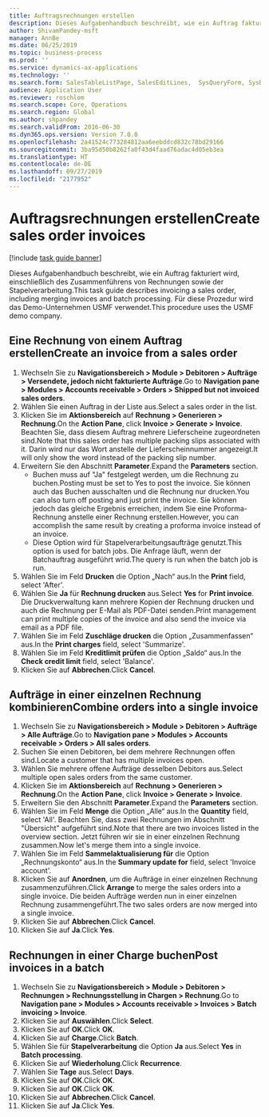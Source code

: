 ```yaml
---
title: Auftragsrechnungen erstellen
description: Dieses Aufgabenhandbuch beschreibt, wie ein Auftrag fakturiert wird, einschließlich des Zusammenführens von Rechnungen sowie der Stapelverarbeitung.
author: ShivamPandey-msft
manager: AnnBe
ms.date: 06/25/2019
ms.topic: business-process
ms.prod: ''
ms.service: dynamics-ax-applications
ms.technology: ''
ms.search.form: SalesTableListPage, SalesEditLines,  SysQueryForm, SysRecurrence
audience: Application User
ms.reviewer: roschlom
ms.search.scope: Core, Operations
ms.search.region: Global
ms.author: shpandey
ms.search.validFrom: 2016-06-30
ms.dyn365.ops.version: Version 7.0.0
ms.openlocfilehash: 2a41524c773284812aa6eebddcd832c78bd29166
ms.sourcegitcommit: 3ba95d50b8262fa0f43d4faad76adac4d05eb3ea
ms.translationtype: HT
ms.contentlocale: de-DE
ms.lasthandoff: 09/27/2019
ms.locfileid: "2177952"
---
```

# <a name="create-sales-order-invoices"></a><span data-ttu-id="8ac4f-103">Auftragsrechnungen erstellen</span><span class="sxs-lookup"><span data-stu-id="8ac4f-103">Create sales order invoices</span></span>

[!include [task guide banner](../../includes/task-guide-banner.md)]

<span data-ttu-id="8ac4f-104">Dieses Aufgabenhandbuch beschreibt, wie ein Auftrag fakturiert wird, einschließlich des Zusammenführens von Rechnungen sowie der Stapelverarbeitung.</span><span class="sxs-lookup"><span data-stu-id="8ac4f-104">This task guide describes invoicing a sales order, including merging invoices and batch processing.</span></span> <span data-ttu-id="8ac4f-105">Für diese Prozedur wird das Demo-Unternehmen USMF verwendet.</span><span class="sxs-lookup"><span data-stu-id="8ac4f-105">This procedure uses the USMF demo company.</span></span>


## <a name="create-an-invoice-from-a-sales-order"></a><span data-ttu-id="8ac4f-106">Eine Rechnung von einem Auftrag erstellen</span><span class="sxs-lookup"><span data-stu-id="8ac4f-106">Create an invoice from a sales order</span></span>
1. <span data-ttu-id="8ac4f-107">Wechseln Sie zu **Navigationsbereich > Module > Debitoren > Aufträge > Versendete, jedoch nicht fakturierte Aufträge**.</span><span class="sxs-lookup"><span data-stu-id="8ac4f-107">Go to **Navigation pane > Modules > Accounts receivable > Orders > Shipped but not invoiced sales orders**.</span></span>
2. <span data-ttu-id="8ac4f-108">Wählen Sie einen Auftrag in der Liste aus.</span><span class="sxs-lookup"><span data-stu-id="8ac4f-108">Select a sales order in the list.</span></span> 
3. <span data-ttu-id="8ac4f-109">Klicken Sie im **Aktionsbereich** auf **Rechnung > Generieren > Rechnung**.</span><span class="sxs-lookup"><span data-stu-id="8ac4f-109">On the **Action Pane**, click **Invoice > Generate > Invoice**.</span></span> <span data-ttu-id="8ac4f-110">Beachten Sie, dass diesem Auftrag mehrere Lieferscheine zugeordneten sind.</span><span class="sxs-lookup"><span data-stu-id="8ac4f-110">Note that this sales order has multiple packing slips associated with it.</span></span> <span data-ttu-id="8ac4f-111">Darin wird nur das Wort <multiple> anstelle der Lieferscheinnummer angezeigt.</span><span class="sxs-lookup"><span data-stu-id="8ac4f-111">It will only show the word <multiple> instead of the packing slip number.</span></span>  
4. <span data-ttu-id="8ac4f-112">Erweitern Sie den Abschnitt **Parameter**.</span><span class="sxs-lookup"><span data-stu-id="8ac4f-112">Expand the **Parameters** section.</span></span>
    - <span data-ttu-id="8ac4f-113">Buchen muss auf "Ja" festgelegt werden, um die Rechnung zu buchen.</span><span class="sxs-lookup"><span data-stu-id="8ac4f-113">Posting must be set to Yes to post the invoice.</span></span> <span data-ttu-id="8ac4f-114">Sie können auch das Buchen ausschalten und die Rechnung nur drucken.</span><span class="sxs-lookup"><span data-stu-id="8ac4f-114">You can also turn off posting and just print the invoice.</span></span> <span data-ttu-id="8ac4f-115">Sie können jedoch das gleiche Ergebnis erreichen, indem Sie eine Proforma-Rechnung anstelle einer Rechnung erstellen.</span><span class="sxs-lookup"><span data-stu-id="8ac4f-115">However, you can accomplish the same result by creating a proforma invoice instead of an invoice.</span></span>  
    - <span data-ttu-id="8ac4f-116">Diese Option wird für Stapelverarbeitungsaufträge genutzt.</span><span class="sxs-lookup"><span data-stu-id="8ac4f-116">This option is used for batch jobs.</span></span> <span data-ttu-id="8ac4f-117">Die Anfrage läuft, wenn der Batchauftrag ausgeführt wrid.</span><span class="sxs-lookup"><span data-stu-id="8ac4f-117">The query is run when the batch job is run.</span></span>
5. <span data-ttu-id="8ac4f-118">Wählen Sie im Feld **Drucken** die Option „Nach“ aus.</span><span class="sxs-lookup"><span data-stu-id="8ac4f-118">In the **Print** field, select 'After'.</span></span>
6. <span data-ttu-id="8ac4f-119">Wählen Sie **Ja** für **Rechnung drucken** aus.</span><span class="sxs-lookup"><span data-stu-id="8ac4f-119">Select **Yes** for **Print invoice**.</span></span> <span data-ttu-id="8ac4f-120">Die Druckverwaltung kann mehrere Kopien der Rechnung drucken und auch die Rechnung per E-Mail als PDF-Datei senden.</span><span class="sxs-lookup"><span data-stu-id="8ac4f-120">Print management can print  multiple copies of the invoice and also send the invoice via email as a PDF file.</span></span>  
7. <span data-ttu-id="8ac4f-121">Wählen Sie im Feld **Zuschläge drucken** die Option „Zusammenfassen“ aus.</span><span class="sxs-lookup"><span data-stu-id="8ac4f-121">In the **Print charges** field, select 'Summarize'.</span></span>
8. <span data-ttu-id="8ac4f-122">Wählen Sie im Feld **Kreditlimit prüfen** die Option „Saldo“ aus.</span><span class="sxs-lookup"><span data-stu-id="8ac4f-122">In the **Check credit limit** field, select 'Balance'.</span></span>
9. <span data-ttu-id="8ac4f-123">Klicken Sie auf **Abbrechen**.</span><span class="sxs-lookup"><span data-stu-id="8ac4f-123">Click **Cancel**.</span></span>

## <a name="combine-orders-into-a-single-invoice"></a><span data-ttu-id="8ac4f-124">Aufträge in einer einzelnen Rechnung kombinieren</span><span class="sxs-lookup"><span data-stu-id="8ac4f-124">Combine orders into a single invoice</span></span>
1. <span data-ttu-id="8ac4f-125">Wechseln Sie zu **Navigationsbereich > Module > Debitoren > Aufträge > Alle Aufträge**.</span><span class="sxs-lookup"><span data-stu-id="8ac4f-125">Go to **Navigation pane > Modules > Accounts receivable > Orders > All sales orders**.</span></span>
2. <span data-ttu-id="8ac4f-126">Suchen Sie einen Debitoren, bei dem mehrere Rechnungen offen sind.</span><span class="sxs-lookup"><span data-stu-id="8ac4f-126">Locate a customer that has multiple invoices open.</span></span>
3. <span data-ttu-id="8ac4f-127">Wählen Sie mehrere offene Aufträge desselben Debitors aus.</span><span class="sxs-lookup"><span data-stu-id="8ac4f-127">Select multiple open sales orders from the same customer.</span></span>
4. <span data-ttu-id="8ac4f-128">Klicken Sie im **Aktionsbereich** auf **Rechnung > Generieren > Rechnung**.</span><span class="sxs-lookup"><span data-stu-id="8ac4f-128">On the **Action Pane**, click **Invoice > Generate > Invoice**.</span></span>
5. <span data-ttu-id="8ac4f-129">Erweitern Sie den Abschnitt **Parameter**.</span><span class="sxs-lookup"><span data-stu-id="8ac4f-129">Expand the **Parameters** section.</span></span>
6. <span data-ttu-id="8ac4f-130">Wählen Sie im Feld **Menge** die Option „Alle“ aus.</span><span class="sxs-lookup"><span data-stu-id="8ac4f-130">In the **Quantity** field, select 'All'.</span></span> <span data-ttu-id="8ac4f-131">Beachten Sie, dass zwei Rechnungen im Abschnitt "Übersicht" aufgeführt sind.</span><span class="sxs-lookup"><span data-stu-id="8ac4f-131">Note that there are two invoices listed in the overview section.</span></span> <span data-ttu-id="8ac4f-132">Jetzt führen wir sie in einer einzelnen Rechnung zusammen.</span><span class="sxs-lookup"><span data-stu-id="8ac4f-132">Now let's merge them into a single invoice.</span></span>  
7. <span data-ttu-id="8ac4f-133">Wählen Sie im Feld **Sammelaktualisierung für** die Option „Rechnungskonto“ aus.</span><span class="sxs-lookup"><span data-stu-id="8ac4f-133">In the **Summary update for** field, select 'Invoice account'.</span></span>
8. <span data-ttu-id="8ac4f-134">Klicken Sie auf **Anordnen**, um die Aufträge in einer einzelnen Rechnung zusammenzuführen.</span><span class="sxs-lookup"><span data-stu-id="8ac4f-134">Click **Arrange** to merge the sales orders into a single invoice.</span></span> <span data-ttu-id="8ac4f-135">Die beiden Aufträge werden nun in einer einzelnen Rechnung zusammengeführt.</span><span class="sxs-lookup"><span data-stu-id="8ac4f-135">The two sales orders are now merged into a single invoice.</span></span>   
9. <span data-ttu-id="8ac4f-136">Klicken Sie auf **Abbrechen**.</span><span class="sxs-lookup"><span data-stu-id="8ac4f-136">Click **Cancel**.</span></span>
10. <span data-ttu-id="8ac4f-137">Klicken Sie auf **Ja**.</span><span class="sxs-lookup"><span data-stu-id="8ac4f-137">Click **Yes**.</span></span>

## <a name="post-invoices-in-a-batch"></a><span data-ttu-id="8ac4f-138">Rechnungen in einer Charge buchen</span><span class="sxs-lookup"><span data-stu-id="8ac4f-138">Post invoices in a batch</span></span>
1. <span data-ttu-id="8ac4f-139">Wechseln Sie zu **Navigationsbereich > Module > Debitoren > Rechnungen > Rechnungsstellung in Chargen > Rechnung**.</span><span class="sxs-lookup"><span data-stu-id="8ac4f-139">Go to **Navigation pane > Modules > Accounts receivable > Invoices > Batch invoicing > Invoice**.</span></span>
2. <span data-ttu-id="8ac4f-140">Klicken Sie auf **Auswählen**.</span><span class="sxs-lookup"><span data-stu-id="8ac4f-140">Click **Select**.</span></span>
3. <span data-ttu-id="8ac4f-141">Klicken Sie auf **OK**.</span><span class="sxs-lookup"><span data-stu-id="8ac4f-141">Click **OK**.</span></span>
4. <span data-ttu-id="8ac4f-142">Klicken Sie auf **Charge**.</span><span class="sxs-lookup"><span data-stu-id="8ac4f-142">Click **Batch**.</span></span>
5. <span data-ttu-id="8ac4f-143">Wählen Sie für **Stapelverarbeitung** die Option **Ja** aus.</span><span class="sxs-lookup"><span data-stu-id="8ac4f-143">Select **Yes** in **Batch processing**.</span></span>
6. <span data-ttu-id="8ac4f-144">Klicken Sie auf **Wiederholung**.</span><span class="sxs-lookup"><span data-stu-id="8ac4f-144">Click **Recurrence**.</span></span>
7. <span data-ttu-id="8ac4f-145">Wählen Sie **Tage** aus.</span><span class="sxs-lookup"><span data-stu-id="8ac4f-145">Select **Days**.</span></span>
8. <span data-ttu-id="8ac4f-146">Klicken Sie auf **OK**.</span><span class="sxs-lookup"><span data-stu-id="8ac4f-146">Click **OK**.</span></span>
9. <span data-ttu-id="8ac4f-147">Klicken Sie auf **OK**.</span><span class="sxs-lookup"><span data-stu-id="8ac4f-147">Click **OK**.</span></span>
10. <span data-ttu-id="8ac4f-148">Klicken Sie auf **Abbrechen**.</span><span class="sxs-lookup"><span data-stu-id="8ac4f-148">Click **Cancel**.</span></span>
11. <span data-ttu-id="8ac4f-149">Klicken Sie auf **Ja**.</span><span class="sxs-lookup"><span data-stu-id="8ac4f-149">Click **Yes**.</span></span>

